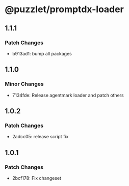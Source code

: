 # @puzzlet/promptdx-loader

## 1.1.1

### Patch Changes

- b913ad1: bump all packages

## 1.1.0

### Minor Changes

- 7134fde: Release agentmark loader and patch others

## 1.0.2

### Patch Changes

- 2adcc05: release script fix

## 1.0.1

### Patch Changes

- 2bcf178: Fix changeset
